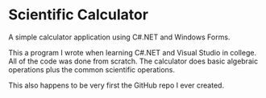 # Scientific Calculator
A simple calculator application using C#.NET and Windows Forms.

This a program I wrote when learning C#.NET and Visual Studio in college. All of the code was done from scratch. The calculator does basic algebraic operations plus the common scientific operations.

This also happens to be very first the GitHub repo I ever created.
